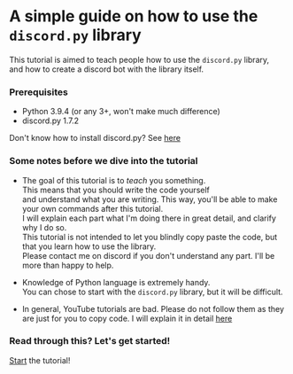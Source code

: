 # A simple guide on how to use the `discord.py` library

This tutorial is aimed to teach people how to use the `discord.py` library, <br>
and how to create a discord bot with the library itself.



### Prerequisites
- Python 3.9.4 (or any 3+, won't make much difference)
- discord.py 1.7.2

Don't know how to install discord.py? See [here](https://pypi.org/project/discord.py/)


### Some notes before we dive into the tutorial

- The goal of this tutorial is to _teach_ you something. <br> 
  This means that you should write the code yourself <br> and understand what you are writing. 
  This way, you'll be able to make your own commands after this tutorial. <br>
  I will explain each part what I'm doing there in great detail, and clarify why I do so. <br>
  This tutorial is not intended to let you blindly copy paste the code, but that you learn how to use the library. <br>
  Please contact me on discord if you don't understand any part. I'll be more than happy to help.

- Knowledge of Python language is extremely handy. <br> You can chose to start with the `discord.py` library, but it will be difficult.

- In general, YouTube tutorials are bad. Please do not follow them as they are just for you to copy code. I will explain it in detail [here]()


### Read through this? Let's get started!
[Start](https://github.com/dank-tagg/dpy-tutorial/chapter-1-setup.md) the tutorial!


